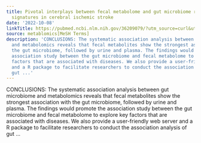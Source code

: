 ```yaml
---
title: Pivotal interplays between fecal metabolome and gut microbiome reveal functional
  signatures in cerebral ischemic stroke
date: '2022-10-08'
linkTitle: https://pubmed.ncbi.nlm.nih.gov/36209079/?utm_source=curl&utm_medium=rss&utm_campaign=pubmed-2&utm_content=1Zkrxt7ktlCbHBXEV3v65xxSnkSWNsJ1A6Fq3gBniKhGfIUslK&fc=20210907212339&ff=20221011215919&v=2.17.8
source: metablomics[MeSH Terms]
description: 'CONCLUSIONS: The systematic association analysis between gut microbiome
  and metabolomics reveals that fecal metabolites show the strongest association with
  the gut microbiome, followed by urine and plasma. The findings would promote the
  association study between the gut microbiome and fecal metabolome to explore key
  factors that are associated with diseases. We also provide a user-friendly web server
  and a R package to facilitate researchers to conduct the association analysis of
  gut ...'
---
```

CONCLUSIONS: The systematic association analysis between gut microbiome and metabolomics reveals that fecal metabolites show the strongest association with the gut microbiome, followed by urine and plasma. The findings would promote the association study between the gut microbiome and fecal metabolome to explore key factors that are associated with diseases. We also provide a user-friendly web server and a R package to facilitate researchers to conduct the association analysis of gut ...